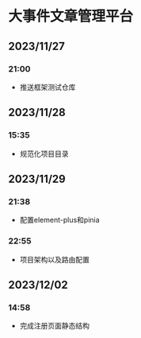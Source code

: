 #   大事件文章管理平台
## 2023/11/27
### 21:00
* 推送框架测试仓库
## 2023/11/28
### 15:35
* 规范化项目目录
## 2023/11/29
### 21:38
* 配置element-plus和pinia
### 22:55
* 项目架构以及路由配置
## 2023/12/02
### 14:58
* 完成注册页面静态结构